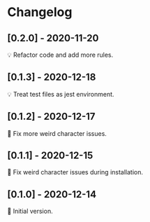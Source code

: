 # Changelog

## [0.2.0] - 2020-11-20

💡 Refactor code and add more rules.

## [0.1.3] - 2020-12-18

💡 Treat test files as jest environment.

## [0.1.2] - 2020-12-17

🔧 Fix more weird character issues.

## [0.1.1] - 2020-12-15

🔧 Fix weird character issues during installation.

## [0.1.0] - 2020-12-14

🚀 Initial version.
